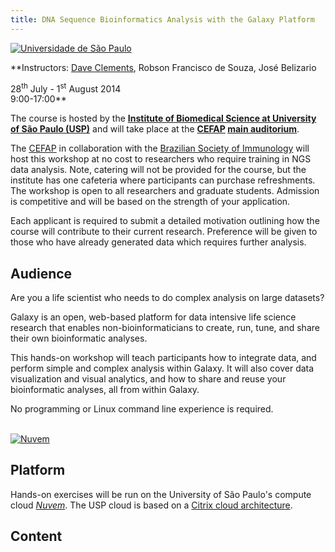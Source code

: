 ```yaml
---
title: DNA Sequence Bioinformatics Analysis with the Galaxy Platform
---
```

<div class='center'>
<a href='http://www5.usp.br/'><img src="/images/logos/USP.gif" alt="Universidade de São Paulo"  /></a>



**Instructors: [Dave Clements](/people/dave-clements/), Robson Francisco de Souza, José Belizario

28<sup>th</sup> July - 1<sup>st</sup> August 2014<br />
9:00-17:00**  <br />
</div>

The course is hosted by the **[Institute of Biomedical Science at University of São Paulo (USP)](http://www3.icb.usp.br/corpoeditorial/)** and will take place at the **[CEFAP](http://cefap.icb.usp.br/en) [main auditorium](http://cefap.icb.usp.br/core-facilities/anfiteatro/)**.

The [CEFAP](http://cefap.icb.usp.br/en) in collaboration with the [Brazilian Society of Immunology](http://www.sbi.org.br/) will host this workshop at no cost to researchers who require training in NGS data analysis. Note, catering will not be provided for the course, but the institute has one cafeteria where participants can purchase refreshments. The workshop is open to all researchers and graduate students. Admission is competitive and will be based on the strength of your application.

Each applicant is required to submit a detailed motivation outlining how the course will contribute to their current research. Preference will be given to those who have already generated data which requires further analysis.

## Audience

Are you a life scientist who needs to do complex analysis on large datasets?

Galaxy is an open, web-based platform for data intensive life science research that enables non-bioinformaticians to create, run, tune, and share their own bioinformatic analyses.

This hands-on workshop will teach participants how to integrate data, and perform simple and complex analysis within Galaxy.  It will also cover data visualization and visual analytics, and how to share and reuse your bioinformatic analyses, all from within Galaxy.

No programming or Linux command line experience is required.

<div class='right'><br /><a href='https://wiki.uspdigital.usp.br/nuvem/'><img src="/images/logos/USP-Nuvem.png" alt="Nuvem" /></a></div>

## Platform

Hands-on exercises will be run on the University of São Paulo's compute cloud *[Nuvem](https://wiki.uspdigital.usp.br/nuvem/)*.  The USP cloud is based on a [Citrix cloud architecture](http://www.citrix.com/products/cloudplatform/overview.html).

## Content
